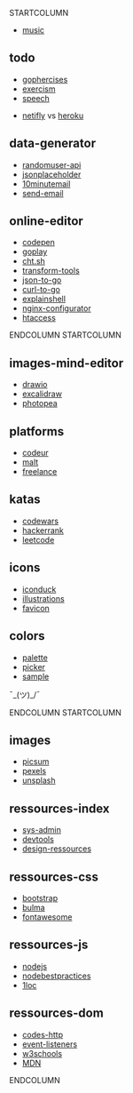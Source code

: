 STARTCOLUMN

* [music](https://icecast.radiofrance.fr/fiprock-midfi.mp3)

## todo

* [gophercises](https://gophercises.com/)
* [exercism](https://exercism.org/tracks/go/exercises)
* [speech](https://alphacephei.com/vosk/install)

<ul>
<li><a href="https://netifly.com/" target="_blank">netifly</a> vs <a href="https://heroku.com/" target="_blank">heroku</a></li>
</ul>


## data-generator

* [randomuser-api](https://www.randomuser.me/documentation#howto)
* [jsonplaceholder](https://jsonplaceholder.typicode.com/)
* [10minutemail](https://10minutemail.com)
* [send-email](https://send-email.org/)

## online-editor

* [codepen](https://codepen.io/pen/)
* [goplay](https://play.golang.org/)
* [cht.sh](https://cht.sh/)
* [transform-tools](https://transform.tools/json-to-go)
* [json-to-go](https://mholt.github.io/json-to-go/)
* [curl-to-go](https://mholt.github.io/curl-to-go/)
* [explainshell](https://explainshell.com/)
* [nginx-configurator](https://www.digitalocean.com/community/tools/nginx)
* [htaccess](https://htaccess.madewithlove.be/)

ENDCOLUMN
STARTCOLUMN

## images-mind-editor

* [drawio](https://www.draw.io/)
* [excalidraw](https://excalidraw.com/)
* [photopea](https://www.photopea.com/)

## platforms

* [codeur](https://www.codeur.com/)
* [malt](https://www.malt.fr/)
* [freelance](https://www.freelance-info.fr/missions.php)

## katas

* [codewars](https://www.codewars.com)
* [hackerrank](https://www.hackerrank.com/)
* [leetcode](https://leetcode.com/)

## icons

* [iconduck](https://iconduck.com/)
* [illustrations](https://undraw.co/)
* [favicon](https://realfavicongenerator.net/)

## colors

* [palette](https://coolors.co/browser/best/1)
* [picker](https://material.io/design/color/#tools-for-picking-colors)
* [sample](https://material.io/resources/color/#!/?view.left=0&view.right=1)

¯\_(ツ)_/¯

ENDCOLUMN
STARTCOLUMN

## images

* [picsum](https://picsum.photos/)
* [pexels](https://www.pexels.com/)
* [unsplash](https://unsplash.com/)

## ressources-index

* [sys-admin](https://github.com/n1trux/awesome-sysadmin/blob/master/README.md)
* [devtools](https://devtools.best/)
* [design-ressources](https://github.com/bradtraversy/design-resources-for-developers/blob/master/readme.md)

## ressources-css

* [bootstrap](https://www.w3schools.com/bootstrap4/default.asp)
* [bulma](https://bulma.io/documentation/)
* [fontawesome](https://fontawesome.com/icons?d=gallery)

## ressources-js

* [nodejs](https://nodejs.org/fr/docs/)
* [nodebestpractices](https://github.com/goldbergyoni/nodebestpractices/blob/master/README.md)
* [1loc](https://1loc.dev/)

## ressources-dom

* [codes-http](https://fr.wikipedia.org/wiki/Liste_des_codes_HTTP)
* [event-listeners](https://www.w3schools.com/jsref/dom_obj_event.asp)
* [w3schools](https://www.w3schools.com/)
* [MDN](https://developer.mozilla.org/fr/docs/Web)

ENDCOLUMN

